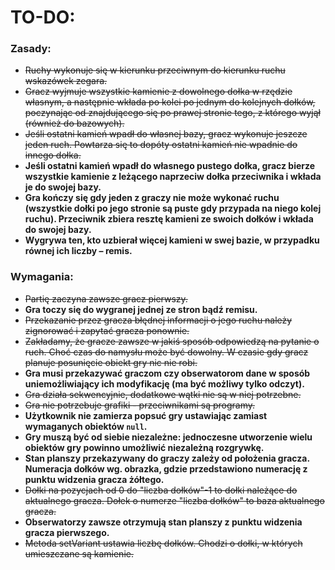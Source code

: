 # TO-DO:

### Zasady:
- ~~Ruchy wykonuje się w kierunku przeciwnym do kierunku ruchu wskazówek zegara.~~
- ~~Gracz wyjmuje wszystkie kamienie z dowolnego dołka w rzędzie własnym, a następnie wkłada po kolei po jednym do kolejnych dołków, poczynając od znajdującego się po prawej stronie tego, z którego wyjął (również do bazowych).~~
- ~~Jeśli ostatni kamień wpadł do własnej bazy, gracz wykonuje jeszcze jeden ruch. Powtarza się to dopóty ostatni kamień nie wpadnie do innego dołka.~~
- **Jeśli ostatni kamień wpadł do własnego pustego dołka, gracz bierze wszystkie kamienie z leżącego naprzeciw dołka przeciwnika i wkłada je do swojej bazy.**
- **Gra kończy się gdy jeden z graczy nie może wykonać ruchu (wszystkie dołki po jego stronie są puste gdy przypada na niego kolej ruchu). Przeciwnik zbiera resztę kamieni ze swoich dołków i wkłada do swojej bazy.**
- **Wygrywa ten, kto uzbierał więcej kamieni w swej bazie, w przypadku równej ich liczby – remis.**

### Wymagania:
- ~~Partię zaczyna zawsze gracz pierwszy.~~
- **Gra toczy się do wygranej jednej ze stron bądź remisu.**
- ~~Przekazanie przez gracza błędnej informacji o jego ruchu należy zignorować i zapytać gracza ponownie.~~
- ~~Zakładamy, że gracze zawsze w jakiś sposób odpowiedzą na pytanie o ruch. Choć czas do namysłu może być dowolny. W czasie gdy gracz planuje posunięcie obiekt gry nic nie robi.~~
- **Gra musi przekazywać graczom czy obserwatorom dane w sposób uniemożliwiający ich modyfikację (ma być możliwy tylko odczyt).**
- ~~Gra działa sekwencyjnie, dodatkowe wątki nie są w niej potrzebne.~~
- ~~Gra nie potrzebuje grafiki - przeciwnikami są programy.~~
- **Użytkownik nie zamierza popsuć gry ustawiając zamiast wymaganych obiektów `null`.**
- **Gry muszą być od siebie niezależne: jednoczesne utworzenie wielu obiektów gry powinno umożliwić niezależną rozgrywkę.**
- **Stan planszy przekazywany do graczy zależy od położenia gracza. Numeracja dołków wg. obrazka, gdzie przedstawiono numerację z punktu widzenia gracza żółtego.**
- ~~Dołki na pozycjach od 0 do "liczba dołków"-1 to dołki należące do aktualnego gracza. Dołek o numerze "liczba dołków" to baza aktualnego gracza.~~
- **Obserwatorzy zawsze otrzymują stan planszy z punktu widzenia gracza pierwszego.**
- ~~Metoda setVariant ustawia liczbę dołków. Chodzi o dołki, w których umieszczane są kamienie.~~